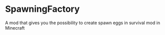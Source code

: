 # SpawningFactory
A mod that gives you the possibility to create spawn eggs in survival mod in Minecraft
